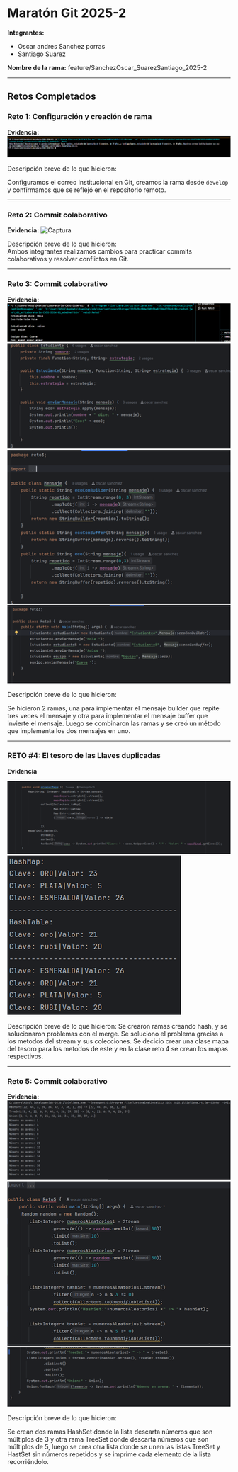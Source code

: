 # Maratón Git 2025-2

**Integrantes:**
- Oscar andres Sanchez porras
- Santiago Suarez

**Nombre de la rama:** feature/SanchezOscar_SuarezSantiago_2025-2

---

## Retos Completados

### Reto 1: Configuración y creación de rama
**Evidencia:**
![Captura](imagenes/reto1.png)

Descripción breve de lo que hicieron:  

Configuramos el correo institucional en Git, creamos la rama desde `develop` y confirmamos que se reflejó en el repositorio remoto.

---

### Reto 2: Commit colaborativo
**Evidencia:**
![Captura](imagenes/reto2.png)

Descripción breve de lo que hicieron:  
Ambos integrantes realizamos cambios para practicar commits colaborativos y resolver conflictos en Git.

---
### Reto 3: Commit colaborativo
**Evidencia:**
![Captura](imagenes/reto3.png)
![Captura](imagenes/reto3CodigoE.png)
![Captura](imagenes/reto3CodigoM.png)
![Captura](imagenes/reto3CodigoR.png)

Descripción breve de lo que hicieron:  

Se hicieron 2 ramas, una para implementar el mensaje builder que repite tres veces el mensaje y otra para implementar el mensaje buffer que invierte el mensaje. Luego se
combinaron las ramas y se creó un método que implementa los dos mensajes en uno.

---
### RETO #4: El tesoro de las Llaves duplicadas
**Evidencia**

![Captura](imagenes/reto4.png)
![Captura](imagenes/reto4_1.png)


Descripción breve de lo que hicieron:
Se crearon ramas creando hash, y se solucionaron problemas con el merge.
Se soluciono el problema gracias a los metodos del stream y sus colecciones.
Se decicio crear una clase mapa del tesoro para los metodos de este y en la clase reto 4 
se crean los mapas respectivos. 

---
### Reto 5: Commit colaborativo
**Evidencia:**
![Captura](imagenes/reto5Resultado.png)
![Captura](imagenes/reto5Codigo1.png)
![Captura](imagenes/reto5Codigo2.png)

Descripción breve de lo que hicieron:  

Se crean dos ramas HashSet donde la lista descarta números que son múltiplos de 3 y otra rama TreeSet donde descarta números que son múltiplos de 5, luego se crea otra lista donde se unen las listas TreeSet y HastSet sin números repetidos y se imprime cada elemento de la lista recorriéndolo.


